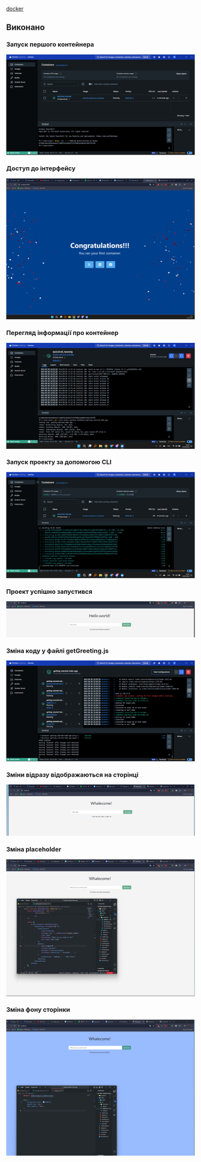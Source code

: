 [docker](https://docs.docker.com/get-started/)
## Виконано
### Запуск першого контейнера
![](./screenshots/1.png)
### Доступ до інтерфейсу
![](./screenshots/2.png)
### Перегляд інформації про контейнер
![](./screenshots/3.png)
### Запуск проекту за допомогою CLI
![](./screenshots/4.png)
### Проект успішно запустився
![](./screenshots/5.png)
### Зміна коду у файлі getGreeting.js
![](./screenshots/6.png)
### Зміни відразу відображаються на сторінці
![](./screenshots/7.png)
### Зміна placeholder
![](./screenshots/8.png)
### Зміна фону сторінки
![](./screenshots/9.png)
